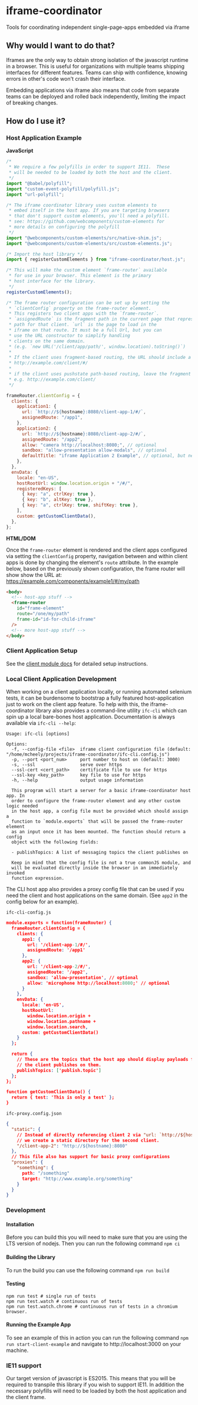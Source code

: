 # iframe-coordinator

Tools for coordinating independent single-page-apps embedded via iframe

## Why would I want to do that?

Iframes are the only way to obtain strong isolation of the javascript runtime in a browser. This is useful for organizations with multiple teams shipping interfaces for different features. Teams can ship with confidence, knowing errors in other's code won't crash their interface.

Embedding applications via iframe also means that code from separate teams can be deployed and rolled back independently, limiting the impact of breaking changes.

## How do I use it?

### Host Application Example

**JavaScript**

```js
/*
 * We require a few polyfills in order to support IE11.  These
 * will be needed to be loaded by both the host and the client.
 */
import "@babel/polyfill";
import "custom-event-polyfill/polyfill.js";
import "url-polyfill";

/* The iframe coordinator library uses custom elements to
 * embed itself in the host app. If you are targeting browsers
 * that don't support custom elements, you'll need a polyfill.
 * see: https://github.com/webcomponents/custom-elements for
 * more details on configuring the polyfill
 */
import "@webcomponents/custom-elements/src/native-shim.js";
import "@webcomponents/custom-elements/src/custom-elements.js";

/* Import the host library */
import { registerCustomElements } from "iframe-coordinator/host.js";

/* This will make the custom element `frame-router` available
 * for use in your browser. This element is the primary
 * host interface for the library.
 */
registerCustomElements();

/* The frame router configuration can be set up by setting the
 * `clientConfig` property on the frame-router element.
 * This registers two client apps with the `frame-router`.
 * `assignedRoute` is the fragment path in the current page that represents the root
 * path for that client. `url` is the page to load in the
 * iframe on that route. It must be a full Url, but you can
 * use the URL constructor to simplify handling
 * clients on the same domain.
 * (e.g. `new URL('/client/app/path/', window.location).toString()`)
 *
 * If the client uses fragment-based routing, the URL should include a hash fragment:
 * http://example.com/client/#/
 *
 * if the client uses pushstate path-based routing, leave the fragment out:
 * e.g. http://example.com/client/
 */

frameRouter.clientConfig = {
  clients: {
    application1: {
      url: `http://${hostname}:8080/client-app-1/#/`,
      assignedRoute: "/app1",
    },
    application2: {
      url: `http://${hostname}:8080/client-app-2/#/`,
      assignedRoute: "/app2",
      allow: "camera http://localhost:8080;", // optional
      sandbox: "allow-presentation allow-modals", // optional
      defaultTitle: "iframe Application 2 Example", // optional, but needed for accessibility
    },
  },
  envData: {
    locale: "en-US",
    hostRootUrl: window.location.origin + "/#/",
    registeredKeys: [
      { key: "a", ctrlKey: true },
      { key: "b", altKey: true },
      { key: "a", ctrlKey: true, shiftKey: true },
    ],
    custom: getCustomClientData(),
  },
};
```

**HTML/DOM**

Once the `frame-router` element is rendered and the client apps configured via setting the `clientConfig` property, navigation between and within client apps is done by changing the
element's `route` attribute. In the example below, based on the previously shown
configuration, the frame router will show show the URL at:  
https://example.com/components/example1/#/my/path

```html
<body>
  <!-- host-app stuff -->
  <frame-router
    id="frame-element"
    route="/one/my/path"
    frame-id="id-for-child-iframe"
  />
  <!-- more host-app stuff -->
</body>
```

### Client Application Setup

See the [client module docs](modules/client.html) for detailed setup instructions.

### Local Client Application Development

When working on a client application locally, or running automated selenium tests,
it can be burdensome to bootstrap a fully featured host-application just to work
on the client app feature. To help with this, the iframe-coordinator library also
provides a command-line utility `ifc-cli` which can spin up a local bare-bones
host application. Documentation is always available via `ifc-cli --help`:

```
Usage: ifc-cli [options]

Options:
  -f, --config-file <file>  iframe client configuration file (default: "/home/mcheely/projects/iframe-coordinator/ifc-cli.config.js")
  -p, --port <port_num>     port number to host on (default: 3000)
  -s, --ssl                 serve over https
  --ssl-cert <cert_path>    certificate file to use for https
  --ssl-key <key_path>      key file to use for https
  -h, --help                output usage information

  This program will start a server for a basic iframe-coordinator host app. In
  order to configure the frame-router element and any other custom logic needed
  in the host app, a config file must be provided which should assign a
  function to `module.exports` that will be passed the frame-router element
  as an input once it has been mounted. The function should return a config
  object with the following fields:

  - publishTopics: A list of messaging topics the client publishes on

  Keep in mind that the config file is not a true commonJS module, and
  will be evaluated directly inside the browser in an immediately invoked
  function expression.
```

The CLI host app also provides a proxy config file that can be used
if you need the client and host applications on the same domain. (See `app2` in the config below
for an example).

`ifc-cli-config.js`

```json
module.exports = function(frameRouter) {
  frameRouter.clientConfig = {
    clients: {
      app1: {
        url: '/client-app-1/#/',
        assignedRoute: '/app1'
      },
      app2: {
        url: '/client-app-2/#/',
        assignedRoute: '/app2',
        sandbox: 'allow-presentation', // optional
        allow: 'microphone http://localhost:8080;' // optional
      }
    },
    envData: {
      locale: 'en-US',
      hostRootUrl:
        window.location.origin +
        window.location.pathname +
        window.location.search,
      custom: getCustomClientData()
    }
  };

  return {
    // These are the topics that the host app should display payloads for when
    // the client publishes on them.
    publishTopics: ['publish.topic']
  };
};

function getCustomClientData() {
  return { test: 'This is only a test' };
}
```

`ifc-proxy.config.json`

```json
{
  "static": {
    // Instead of directly referencing client 2 via "url: `http://${hostname}:8080/client-app-2/#/`"
    // we create a static directory for the second client.
    "/client-app-2": "http://${hostname}:8080"
  },
  // This file also has support for basic proxy configurations
  "proxies": {
    "something": {
      path: "/something"
      target: "http://www.example.org/something"
    }
  }
}
```

### Development

#### Installation

Before you can build this you will need to make sure that you are using the LTS version of nodejs. Then you can run the following command `npm ci`

#### Building the Library

To run the build you can use the following command `npm run build`

#### Testing

```
npm run test # single run of tests
npm run test.watch # continuous run of tests
npm run test.watch.chrome # continuous run of tests in a chromium browser.
```

#### Running the Example App

To see an example of this in action you can run the following command `npm run start-client-example` and navigate to http://localhost:3000 on your machine.

### IE11 support

Our target version of javascript is ES2015. This means that you will be required to transpile this library if you wish to support IE11. In addition the necessary polyfills will need to be loaded by both the host application and the client frame.
